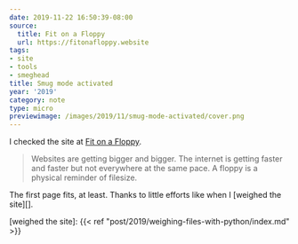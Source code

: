 ```yaml
---
date: 2019-11-22 16:50:39-08:00
source:
  title: Fit on a Floppy
  url: https://fitonafloppy.website
tags:
- site
- tools
- smeghead
title: Smug mode activated
year: '2019'
category: note
type: micro
previewimage: /images/2019/11/smug-mode-activated/cover.png
---
```


I checked the site at [Fit on a Floppy][].

[Fit on a Floppy]:https://fitonafloppy.website

> Websites are getting bigger and bigger. The internet is getting faster and faster but not everywhere at the
> same pace. A floppy is a physical reminder of filesize.

The first page fits, at least. Thanks to little efforts like when I [weighed the site][].

[weighed the site]: {{< ref "post/2019/weighing-files-with-python/index.md" >}}
